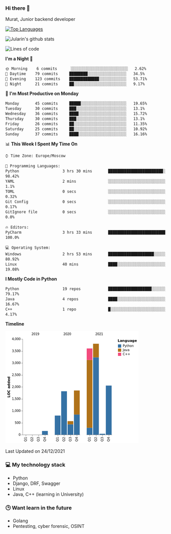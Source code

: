 ### Hi there 👋

Murat, Junior backend developer

[![Top Languages](https://github-readme-stats.vercel.app/api/top-langs/?username=Jularin&layout=compact)]()

![Jularin's github stats](https://github-readme-stats.vercel.app/api?username=Jularin&show_icons=true&include_all_commits=true&count_private=true)

<!--START_SECTION:waka-->
![Lines of code](https://img.shields.io/badge/From%20Hello%20World%20I%27ve%20Written-15%20Thousand%20lines%20of%20code-blue)

**I'm a Night 🦉** 

```text
🌞 Morning    6 commits      ░░░░░░░░░░░░░░░░░░░░░░░░░   2.62% 
🌆 Daytime    79 commits     ████████░░░░░░░░░░░░░░░░░   34.5% 
🌃 Evening    123 commits    █████████████░░░░░░░░░░░░   53.71% 
🌙 Night      21 commits     ██░░░░░░░░░░░░░░░░░░░░░░░   9.17%

```
📅 **I'm Most Productive on Monday** 

```text
Monday       45 commits     █████░░░░░░░░░░░░░░░░░░░░   19.65% 
Tuesday      30 commits     ███░░░░░░░░░░░░░░░░░░░░░░   13.1% 
Wednesday    36 commits     ████░░░░░░░░░░░░░░░░░░░░░   15.72% 
Thursday     30 commits     ███░░░░░░░░░░░░░░░░░░░░░░   13.1% 
Friday       26 commits     ██░░░░░░░░░░░░░░░░░░░░░░░   11.35% 
Saturday     25 commits     ██░░░░░░░░░░░░░░░░░░░░░░░   10.92% 
Sunday       37 commits     ████░░░░░░░░░░░░░░░░░░░░░   16.16%

```


📊 **This Week I Spent My Time On** 

```text
⌚︎ Time Zone: Europe/Moscow

💬 Programming Languages: 
Python                   3 hrs 30 mins       ████████████████████████░   98.42% 
YAML                     2 mins              ░░░░░░░░░░░░░░░░░░░░░░░░░   1.1% 
TOML                     0 secs              ░░░░░░░░░░░░░░░░░░░░░░░░░   0.32% 
Git Config               0 secs              ░░░░░░░░░░░░░░░░░░░░░░░░░   0.17% 
GitIgnore file           0 secs              ░░░░░░░░░░░░░░░░░░░░░░░░░   0.0%

🔥 Editors: 
PyCharm                  3 hrs 33 mins       █████████████████████████   100.0%

💻 Operating System: 
Windows                  2 hrs 53 mins       ████████████████████░░░░░   80.92% 
Linux                    40 mins             ████░░░░░░░░░░░░░░░░░░░░░   19.08%

```

**I Mostly Code in Python** 

```text
Python                   19 repos            ███████████████████░░░░░░   79.17% 
Java                     4 repos             ████░░░░░░░░░░░░░░░░░░░░░   16.67% 
C++                      1 repo              █░░░░░░░░░░░░░░░░░░░░░░░░   4.17%

```


**Timeline**

![Chart not found](https://raw.githubusercontent.com/Jularin/Jularin/main/charts/bar_graph.png) 


 Last Updated on 24/12/2021
<!--END_SECTION:waka-->

### 💻 My technology stack
 - Python
 - Django, DRF, Swagger
 - Linux 
 - Java, C++ (learning in University)

### 🕒 Want learn in the future
 - Golang
 - Pentesting, cyber forensic, OSINT
